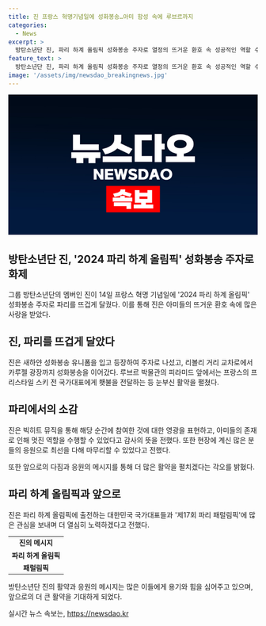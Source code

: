 ```yaml
---
title: 진 프랑스 혁명기념일에 성화봉송…아미 함성 속에 루브르까지
categories:
  - News
excerpt: >
  방탄소년단 진, 파리 하계 올림픽 성화봉송 주자로 열정의 뜨거운 환호 속 성공적인 역할 수행. 새하얀 유니폼 차고 자전거를 타고 등장, 화려한 랜드마크를 가로지르며 프랑스 국가대표에게 횃불 전달. 관중들에게 감사 송출하며 참여의 영광 감격 속 소감 전해, 아미(방탄소년단 팬덤)들에게 마음으로 감사 표현. 앞으로도 최선 다할 것 다짐, 미래 행보에 기대감 표출.
feature_text: >
  방탄소년단 진, 파리 하계 올림픽 성화봉송 주자로 열정의 뜨거운 환호 속 성공적인 역할 수행. 새하얀 유니폼 차고 자전거를 타고 등장, 화려한 랜드마크를 가로지르며 프랑스 국가대표에게 횃불 전달. 관중들에게 감사 송출하며 참여의 영광 감격 속 소감 전해, 아미(방탄소년단 팬덤)들에게 마음으로 감사 표현. 앞으로도 최선 다할 것 다짐, 미래 행보에 기대감 표출.
image: '/assets/img/newsdao_breakingnews.jpg'
---
```


<p><img src="/assets/img/newsdao_breakingnews.jpg" alt="pcversion 속보" /></p>

<h2>방탄소년단 진, '2024 파리 하계 올림픽' 성화봉송 주자로 화제</h2>

<p data-ke-size="size16">그룹 방탄소년단의 멤버인 진이 14일 프랑스 혁명 기념일에 '2024 파리 하계 올림픽' 성화봉송 주자로 파리를 뜨겁게 달궜다. 이를 통해 진은 아미들의 뜨거운 환호 속에 많은 사랑을 받았다.</p>

<h2 data-ke-size="size24">진, 파리를 뜨겁게 달았다</h2>

<p data-ke-size="size16">진은 새하얀 성화봉송 유니폼을 입고 등장하여 주자로 나섰고, 리볼리 거리 교차로에서 카루젤 광장까지 성화봉송을 이어갔다. 루브르 박물관의 피라미드 앞에서는 프랑스의 프리스타일 스키 전 국가대표에게 횃불을 전달하는 등 눈부신 활약을 펼쳤다.</p>

<h2 data-ke-size="size24">파리에서의 소감</h2>

<p data-ke-size="size16">진은 빅히트 뮤직을 통해 해당 순간에 참여한 것에 대한 영광을 표현하고, 아미들의 존재로 인해 멋진 역할을 수행할 수 있었다고 감사의 뜻을 전했다. 또한 현장에 계신 많은 분들의 응원으로 최선을 다해 마무리할 수 있었다고 전했다.</p>

<p data-ke-size="size16">또한 앞으로의 다짐과 응원의 메시지를 통해 더 많은 활약을 펼치겠다는 각오를 밝혔다.</p>

<h2 data-ke-size="size24">파리 하계 올림픽과 앞으로</h2>

<p data-ke-size="size16">진은 파리 하계 올림픽에 출전하는 대한민국 국가대표들과 '제17회 파리 패럴림픽'에 많은 관심을 보내며 더 열심히 노력하겠다고 전했다.</p>

<table>
    <tr>
        <td style="text-align: center; height: 17px;"><b>진의 메시지</b></td>
    </tr>
    <tr>
        <td style="text-align: center; height: 17px;"><b>파리 하계 올림픽</b></td>
    </tr>
    <tr>
        <td style="text-align: center; height: 17px;"><b>패럴림픽</b></td>
    </tr>
</table>

<p data-ke-size="size16">방탄소년단 진의 활약과 응원의 메시지는 많은 이들에게 용기와 힘을 심어주고 있으며, 앞으로의 더 큰 활약을 기대하게 되었다.</p>
실시간 뉴스 속보는, <a href="https://newsdao.kr" rel="dofollow">https://newsdao.kr</a>



